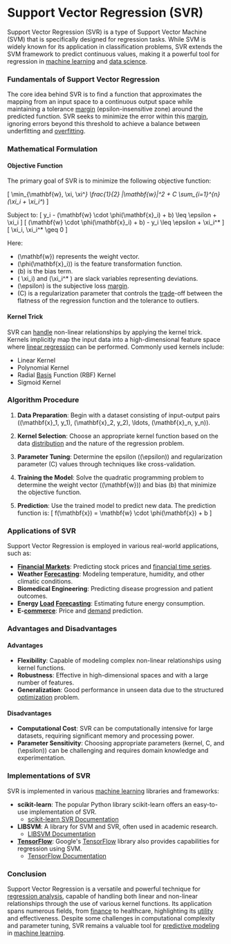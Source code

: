 # Support Vector Regression (SVR)

Support Vector Regression (SVR) is a type of Support Vector Machine (SVM) that is specifically designed for regression tasks. While SVM is widely known for its application in classification problems, SVR extends the SVM framework to predict continuous values, making it a powerful tool for regression in [machine learning](../m/machine_learning.md) and [data science](../d/data_science_in_trading.md).

### Fundamentals of Support Vector Regression

The core idea behind SVR is to find a function that approximates the mapping from an input space to a continuous output space while maintaining a tolerance [margin](../m/margin.md) (epsilon-insensitive zone) around the predicted function. SVR seeks to minimize the error within this [margin](../m/margin.md), ignoring errors beyond this threshold to achieve a balance between underfitting and [overfitting](../o/overfitting.md).

### Mathematical Formulation

#### Objective Function

The primary goal of SVR is to minimize the following objective function:

\[ \min_{\mathbf{w}, \xi, \xi^*} \frac{1}{2} \|\mathbf{w}\|^2 + C \sum_{i=1}^{n} (\xi_i + \xi_i^*) \]

Subject to:
\[ y_i - (\mathbf{w} \cdot \phi(\mathbf{x}_i) + b) \leq \epsilon + \xi_i \]
\[ (\mathbf{w} \cdot \phi(\mathbf{x}_i) + b) - y_i \leq \epsilon + \xi_i^* \]
\[ \xi_i, \xi_i^* \geq 0 \]

Here:
- \(\mathbf{w}\) represents the weight vector.
- \(\phi(\mathbf{x}_i)\) is the feature transformation function.
- \(b\) is the bias term.
- \( \xi_i\) and \(\xi_i^* \) are slack variables representing deviations.
- \(\epsilon\) is the subjective loss [margin](../m/margin.md).
- \(C\) is a regularization parameter that controls the [trade](../t/trade.md)-off between the flatness of the regression function and the tolerance to outliers.

#### Kernel Trick

SVR can [handle](../h/handle.md) non-linear relationships by applying the kernel trick. Kernels implicitly map the input data into a high-dimensional feature space where [linear regression](../l/linear_regression.md) can be performed. Commonly used kernels include:
- Linear Kernel
- Polynomial Kernel
- Radial [Basis](../b/basis.md) Function (RBF) Kernel
- Sigmoid Kernel

### Algorithm Procedure

1. **Data Preparation**: Begin with a dataset consisting of input-output pairs \((\mathbf{x}_1, y_1), (\mathbf{x}_2, y_2), \ldots, (\mathbf{x}_n, y_n)\).

2. **Kernel Selection**: Choose an appropriate kernel function based on the data [distribution](../d/distribution.md) and the nature of the regression problem.

3. **Parameter Tuning**: Determine the epsilon (\(\epsilon\)) and regularization parameter (C) values through techniques like cross-validation.

4. **Training the Model**: Solve the quadratic programming problem to determine the weight vector (\(\mathbf{w}\)) and bias (b) that minimize the objective function.

5. **Prediction**: Use the trained model to predict new data. The prediction function is:
\[ f(\mathbf{x}) = \mathbf{w} \cdot \phi(\mathbf{x}) + b \]

### Applications of SVR

Support Vector Regression is employed in various real-world applications, such as:

- **[Financial Markets](../f/financial_market.md)**: Predicting stock prices and [financial time series](../f/financial_time_series.md).
- **Weather [Forecasting](../f/forecasting.md)**: Modeling temperature, humidity, and other climatic conditions.
- **Biomedical Engineering**: Predicting disease progression and patient outcomes.
- **Energy [Load](../l/load.md) [Forecasting](../f/forecasting.md)**: Estimating future energy consumption.
- **E-[commerce](../c/commerce.md)**: Price and [demand](../d/demand.md) prediction.

### Advantages and Disadvantages

#### Advantages

- **Flexibility**: Capable of modeling complex non-linear relationships using kernel functions.
- **Robustness**: Effective in high-dimensional spaces and with a large number of features.
- **Generalization**: Good performance in unseen data due to the structured [optimization](../o/optimization.md) problem.

#### Disadvantages

- **Computational Cost**: SVR can be computationally intensive for large datasets, requiring significant memory and processing power.
- **Parameter Sensitivity**: Choosing appropriate parameters (kernel, C, and \(\epsilon\)) can be challenging and requires domain knowledge and experimentation.

### Implementations of SVR

SVR is implemented in various [machine learning](../m/machine_learning.md) libraries and frameworks:

- **scikit-learn**: The popular Python library scikit-learn offers an easy-to-use implementation of SVR.
  - [scikit-learn SVR Documentation](https://scikit-learn.org/stable/modules/generated/sklearn.svm.SVR.html)
- **LIBSVM**: A library for SVM and SVR, often used in academic research.
  - [LIBSVM Documentation](https://www.csie.ntu.edu.tw/~cjlin/libsvm/)
- **[TensorFlow](../t/tensorflow.md)**: Google's [TensorFlow](../t/tensorflow.md) library also provides capabilities for regression using SVM.
  - [TensorFlow Documentation](https://www.tensorflow.org/)

### Conclusion

Support Vector Regression is a versatile and powerful technique for [regression analysis](../r/regression_analysis.md), capable of handling both linear and non-linear relationships through the use of various kernel functions. Its application spans numerous fields, from [finance](../f/finance.md) to healthcare, highlighting its [utility](../u/utility.md) and effectiveness. Despite some challenges in computational complexity and parameter tuning, SVR remains a valuable tool for [predictive modeling](../p/predictive_modeling.md) in [machine learning](../m/machine_learning.md).
